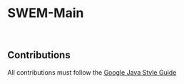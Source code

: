 # SWEM-Main

<br>

## Contributions

All contributions must follow the [Google Java Style Guide](https://google.github.io/styleguide/javaguide.html)